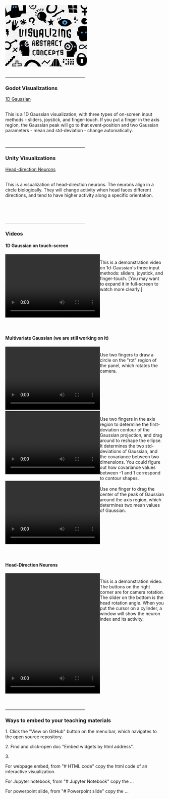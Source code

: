 <html lang="en">
<link rel="stylesheet" type="text/css" href="style.css">
<body>
  <img src="https://raw.githubusercontent.com/Yidan-Zhu/trial-theme-web/gh-pages/visual%20learners.jpg">
  <br>
  <br>
  <hr width="50%" size="3" />

<!-- Visualization -->

  <h3>Godot Visualizations</h3>
  <a href="https://yidan-zhu.github.io/upload-html/"> 1D Gaussian </a>
  <br>
  <br>
  <p>    This is a 1D Gaussian visualization, with three types of on-screen input methods - sliders, joystick, and finger-touch.
     If you put a finger in the axis region, the Gaussian peak will go to that event-position and two Gaussian parameters - mean and std-deviation - change automatically.</p>
  
  
  <br>
  <hr width="50%" size="3" />
  <h3>Unity Visualizations</h3>
  <a href="https://yidan-zhu.github.io/html_upload_2/"> Head-direction Neurons </a>
  <br>
  <br>
  <p>    This is a visualization of head-direction neurons. The neurons align in a circle biologically. 
     They will change activity when head faces different directions, and 
     tend to have higher activity along a specific orientation. </p>
     
     
  <br>
  <br>
 <!-- Video -->    
     
  <br>
  <hr width="50%" size="3" />
  <h3>Videos</h3>
  <h4>1D Gaussian on touch-screen</h4>
  <div class="horizontal_boxes" style="display:flex">
      <div><video width="300" height="200" controls>
          <source src="https://raw.githubusercontent.com/Yidan-Zhu/trial-theme-web/gh-pages/1D-Gaussian.mp4" type="video/mp4">
      </video></div>
      <div><span> <br> This is a demonstration video on 1d-Gaussian's three input methods: sliders, joystick, and finger-touch. 
        [You may want to expand it in full-screen to watch more clearly.] </span>
      </div>
  </div>

  <br>
  <br>
  <h4>Multivariate Gaussian (we are still working on it)</h4>
  <div class="horizontal_boxes" style="display:flex">
      <div><video width="300" height="200" controls>
          <source src="https://raw.githubusercontent.com/Yidan-Zhu/trial-theme-web/gh-pages/3.1.%20rotation.mp4" type="video/mp4">
      </video></div>
      <div><span> <br> Use two fingers to draw a circle on the "rot" region of the panel, which rotates the camera.</span>
      </div>
  </div>  

  <div class="horizontal_boxes" style="display:flex">
      <div><video width="300" height="200" controls>
          <source src="https://raw.githubusercontent.com/Yidan-Zhu/trial-theme-web/gh-pages/3.3.%20two-finger%20contour.mp4" type="video/mp4">
      </video></div>
      <div><span> <br> Use two fingers in the axis region to determine the first-deviation contour of the Gaussian projection, and 
        drag around to reshape the ellipse. It determines the two std-deviations of Gaussian, and the covariance between 
        two dimensions. You could figure out how covariance values between -1 and 1 correspond to contour shapes. </span>
      </div>
  </div> 

  <div class="horizontal_boxes" style="display:flex">
      <div><video width="300" height="200" controls>
          <source src="https://raw.githubusercontent.com/Yidan-Zhu/trial-theme-web/gh-pages/3.2.%20mean-change.mp4" type="video/mp4">
      </video></div>
      <div><span> <br> Use one finger to drag the center of the peak of Gaussian around the axis region, which determines 
         two mean values of Gaussian. </span>
      </div>
  </div> 

  <br>
  <br>
  <h4>Head-Direction Neurons</h4>
  <div class="horizontal_boxes" style="display:flex">
      <div><video width="300" height="380" controls>
          <source src="https://raw.githubusercontent.com/Yidan-Zhu/trial-theme-web/gh-pages/Head-direction%20neurons.mp4" type="video/mp4">
      </video></div>
      <div><span> <br> This is a demonstration video. The buttons on the right corner are for camera rotation. 
           The slider on the bottom is the head rotation angle. When you put the cursor on a cylinder, a window will 
           show the neuron index and its activity. </span>
      </div>
  </div>

  <br>
  <br>
  <!-- Ways to embed -->
  <hr width="50%" size="3" />
  <h3>Ways to embed to your teaching materials</h3>
  <p>1. Click the "View on GitHub" button on the menu bar, which navigates to the open source repository. </p>
  <p>2. Find and click-open doc "Embed widgets by html address". </p>
  <p>3. </p>
  <p>For webpage embed, from "# HTML code" copy the html code of an interactive visualization.</p>
  <p>For Jupyter notebook, from "# Jupyter Notebook" copy the ...</p>
  <p>For powerpoint slide, from "# Powerpoint slide" copy the ...</p>


</body>
</html>
